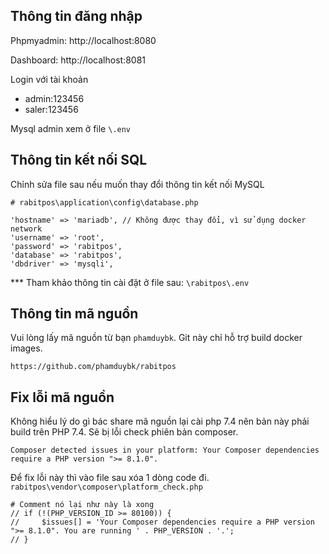 ## Thông tin đăng nhập
Phpmyadmin: http://localhost:8080

Dashboard: http://localhost:8081

Login với tài khoản 
- admin:123456
- saler:123456

Mysql admin xem ở file ``\.env``

## Thông tin kết nối SQL

Chỉnh sửa file sau nếu muốn thay đổi thông tin kết nối MySQL
```
# rabitpos\application\config\database.php

'hostname' => 'mariadb', // Không được thay đổi, vì sử dụng docker network
'username' => 'root',
'password' => 'rabitpos',
'database' => 'rabitpos',
'dbdriver' => 'mysqli',
```
*** Tham khảo thông tin cài đặt ở file sau: 
``\rabitpos\.env``


## Thông tin mã nguồn 
Vui lòng lấy mã nguồn từ bạn `phamduybk`.
Git này chỉ hỗ trợ build docker images.
```
https://github.com/phamduybk/rabitpos
```

## Fix lỗi mã nguồn
Không hiểu lý do gì bác share mã nguồn lại cài php 7.4 nên bản này phải build trên PHP 7.4. Sẽ bị lỗi check phiên bản composer. 
```
Composer detected issues in your platform: Your Composer dependencies require a PHP version ">= 8.1.0".
```
Để fix lỗi này thì vào file sau xóa 1 dòng code đi. 
```rabitpos\vendor\composer\platform_check.php```

```
# Comment nó lại như này là xong
// if (!(PHP_VERSION_ID >= 80100)) {
//     $issues[] = 'Your Composer dependencies require a PHP version ">= 8.1.0". You are running ' . PHP_VERSION . '.';
// }
```